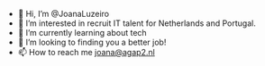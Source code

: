 - 👋 Hi, I’m @JoanaLuzeiro
- 👀 I’m interested in recruit IT talent for Netherlands and Portugal.
- 🌱 I’m currently learning about tech
- 💞️ I’m looking to finding you a better job!
- 📫 How to reach me joana@agap2.nl

<!---
JoanaLuzeiro/JoanaLuzeiro is a ✨ special ✨ repository because its `README.md` (this file) appears on your GitHub profile.
You can click the Preview link to take a look at your changes.
--->
